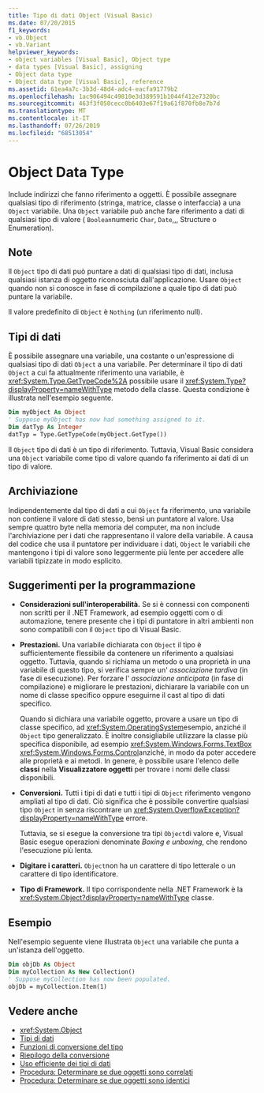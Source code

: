 ```yaml
---
title: Tipo di dati Object (Visual Basic)
ms.date: 07/20/2015
f1_keywords:
- vb.Object
- vb.Variant
helpviewer_keywords:
- object variables [Visual Basic], Object type
- data types [Visual Basic], assigning
- Object data type
- Object data type [Visual Basic], reference
ms.assetid: 61ea4a7c-3b3d-48d4-adc4-eacfa91779b2
ms.openlocfilehash: 1ac906494c49810e3d389591b1044f412e7320bc
ms.sourcegitcommit: 463f3f050cecc0b6403e67f19a61f870fb8e7b7d
ms.translationtype: MT
ms.contentlocale: it-IT
ms.lasthandoff: 07/26/2019
ms.locfileid: "68513054"
---
```

# <a name="object-data-type"></a>Object Data Type

Include indirizzi che fanno riferimento a oggetti. È possibile assegnare qualsiasi tipo di riferimento (stringa, matrice, classe o interfaccia) a una `Object` variabile. Una `Object` variabile può anche fare riferimento a dati di qualsiasi tipo di valore ( `Boolean`numeric `Char`, `Date`,,, Structure o Enumeration).

## <a name="remarks"></a>Note

Il `Object` tipo di dati può puntare a dati di qualsiasi tipo di dati, inclusa qualsiasi istanza di oggetto riconosciuta dall'applicazione. Usare `Object` quando non si conosce in fase di compilazione a quale tipo di dati può puntare la variabile.

Il valore predefinito di `Object` è `Nothing` (un riferimento null).

## <a name="data-types"></a>Tipi di dati

È possibile assegnare una variabile, una costante o un'espressione di qualsiasi tipo di dati `Object` a una variabile. Per determinare il tipo di dati `Object` a cui fa attualmente riferimento una variabile, è <xref:System.Type.GetTypeCode%2A> possibile usare il <xref:System.Type?displayProperty=nameWithType> metodo della classe. Questa condizione è illustrata nell'esempio seguente.

```vb
Dim myObject As Object
' Suppose myObject has now had something assigned to it.
Dim datTyp As Integer
datTyp = Type.GetTypeCode(myObject.GetType())
```

Il `Object` tipo di dati è un tipo di riferimento. Tuttavia, Visual Basic considera una `Object` variabile come tipo di valore quando fa riferimento ai dati di un tipo di valore.

## <a name="storage"></a>Archiviazione

Indipendentemente dal tipo di dati a cui `Object` fa riferimento, una variabile non contiene il valore di dati stesso, bensì un puntatore al valore. Usa sempre quattro byte nella memoria del computer, ma non include l'archiviazione per i dati che rappresentano il valore della variabile. A causa del codice che usa il puntatore per individuare i dati, `Object` le variabili che mantengono i tipi di valore sono leggermente più lente per accedere alle variabili tipizzate in modo esplicito.

## <a name="programming-tips"></a>Suggerimenti per la programmazione

- **Considerazioni sull'interoperabilità.** Se si è connessi con componenti non scritti per il .NET Framework, ad esempio oggetti com o di automazione, tenere presente che i tipi di puntatore in altri ambienti non sono compatibili con il `Object` tipo di Visual Basic.

- **Prestazioni.** Una variabile dichiarata con `Object` il tipo è sufficientemente flessibile da contenere un riferimento a qualsiasi oggetto. Tuttavia, quando si richiama un metodo o una proprietà in una variabile di questo tipo, si verifica sempre un' *associazione tardiva* (in fase di esecuzione). Per forzare l' *associazione anticipata* (in fase di compilazione) e migliorare le prestazioni, dichiarare la variabile con un nome di classe specifico oppure eseguirne il cast al tipo di dati specifico.

  Quando si dichiara una variabile oggetto, provare a usare un tipo di classe specifico, ad <xref:System.OperatingSystem>esempio, anziché il `Object` tipo generalizzato. È inoltre consigliabile utilizzare la classe più specifica disponibile, ad esempio <xref:System.Windows.Forms.TextBox> <xref:System.Windows.Forms.Control>anziché, in modo da poter accedere alle proprietà e ai metodi. In genere, è possibile usare l'elenco delle **classi** nella **Visualizzatore oggetti** per trovare i nomi delle classi disponibili.

- **Conversioni.** Tutti i tipi di dati e tutti i tipi di `Object` riferimento vengono ampliati al tipo di dati. Ciò significa che è possibile convertire qualsiasi tipo `Object` in senza riscontrare un <xref:System.OverflowException?displayProperty=nameWithType> errore.

  Tuttavia, se si esegue la conversione tra tipi `Object`di valore e, Visual Basic esegue operazioni denominate *Boxing* *e unboxing*, che rendono l'esecuzione più lenta.

- **Digitare i caratteri.** `Object`non ha un carattere di tipo letterale o un carattere di tipo identificatore.

- **Tipo di Framework.** Il tipo corrispondente nella .NET Framework è la <xref:System.Object?displayProperty=nameWithType> classe.

## <a name="example"></a>Esempio

Nell'esempio seguente viene illustrata `Object` una variabile che punta a un'istanza dell'oggetto.

```vb
Dim objDb As Object
Dim myCollection As New Collection()
' Suppose myCollection has now been populated.
objDb = myCollection.Item(1)
```

## <a name="see-also"></a>Vedere anche

- <xref:System.Object>
- [Tipi di dati](../../../visual-basic/language-reference/data-types/index.md)
- [Funzioni di conversione del tipo](../../../visual-basic/language-reference/functions/type-conversion-functions.md)
- [Riepilogo della conversione](../../../visual-basic/language-reference/keywords/conversion-summary.md)
- [Uso efficiente dei tipi di dati](../../../visual-basic/programming-guide/language-features/data-types/efficient-use-of-data-types.md)
- [Procedura: Determinare se due oggetti sono correlati](../../../visual-basic/programming-guide/language-features/variables/how-to-determine-whether-two-objects-are-related.md)
- [Procedura: Determinare se due oggetti sono identici](../../../visual-basic/programming-guide/language-features/variables/how-to-determine-whether-two-objects-are-identical.md)
